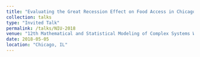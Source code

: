 ```yaml
---
title: "Evaluating the Great Recession Effect on Food Access in Chicago"
collection: talks
type: "Invited Talk"
permalink: /talks/NIU-2018
venue: "12th Mathematical and Statistical Modeling of Complex Systems Workshop, Northeastern Illinois University"
date: 2018-05-05
location: "Chicago, IL"
---
```

